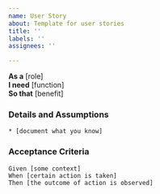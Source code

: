 ```yaml
---
name: User Story
about: Template for user stories
title: ''
labels: ''
assignees: ''

---
```


**As a** [role]  
**I need** [function]  
**So that** [benefit]  
      
### Details and Assumptions
    * [document what you know]      

### Acceptance Criteria     
    Given [some context]
    When [certain action is taken]
    Then [the outcome of action is observed]
